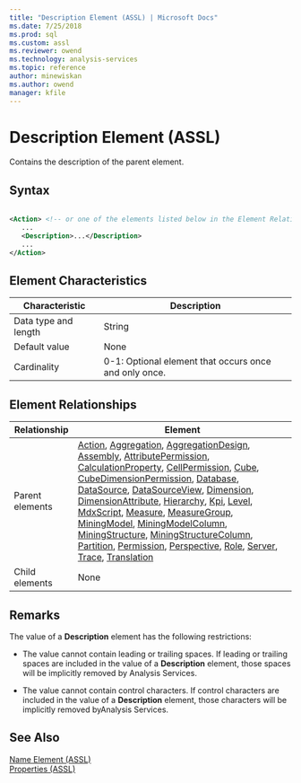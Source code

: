```yaml
---
title: "Description Element (ASSL) | Microsoft Docs"
ms.date: 7/25/2018
ms.prod: sql
ms.custom: assl
ms.reviewer: owend
ms.technology: analysis-services
ms.topic: reference
author: minewiskan
ms.author: owend
manager: kfile
---
```

# Description Element (ASSL)

  Contains the description of the parent element.  
  
## Syntax  
  
```xml  
  
<Action> <!-- or one of the elements listed below in the Element Relationships table -->  
   ...  
   <Description>...</Description>  
   ...  
</Action>  
```  
  
## Element Characteristics  
  
|Characteristic|Description|  
|--------------------|-----------------|  
|Data type and length|String|  
|Default value|None|  
|Cardinality|0-1: Optional element that occurs once and only once.|  
  
## Element Relationships  
  
|Relationship|Element|  
|------------------|-------------|  
|Parent elements|[Action](objects/action-element-assl.md), [Aggregation](objects/aggregation-element-assl.md), [AggregationDesign](objects/aggregationdesign-element-assl.md), [Assembly](objects/assembly-element-assl.md), [AttributePermission](objects/attributepermission-element-assl.md), [CalculationProperty](objects/calculationproperty-element-assl.md), [CellPermission](objects/cellpermission-element-assl.md), [Cube](objects/cube-element-assl.md), [CubeDimensionPermission](data-type/cubedimensionpermission-data-type-assl.md), [Database](objects/database-element-assl.md), [DataSource](objects/datasource-element-assl.md), [DataSourceView](objects/datasourceview-element-assl.md), [Dimension](objects/dimension-element-assl.md), [DimensionAttribute](data-type/dimensionattribute-data-type-assl.md), [Hierarchy](objects/hierarchy-element-assl.md), [Kpi](objects/kpi-element-assl.md), [Level](objects/level-element-assl.md), [MdxScript](objects/mdxscript-element-assl.md), [Measure](objects/measure-element-assl.md), [MeasureGroup](objects/measuregroup-element-assl.md), [MiningModel](objects/miningmodel-element-assl.md), [MiningModelColumn](data-type/miningmodelcolumn-data-type-assl.md), [MiningStructure](objects/miningstructure-element-assl.md), [MiningStructureColumn](data-type/miningstructurecolumn-data-type-assl.md), [Partition](objects/partition-element-assl.md), [Permission](data-type/permission-data-type-assl.md), [Perspective](objects/perspective-element-assl.md), [Role](objects/role-element-assl.md), [Server](objects/server-element-assl.md), [Trace](objects/trace-element-assl.md), [Translation](objects/translation-element-assl.md)|  
|Child elements|None|  
  
## Remarks  
 The value of a **Description** element has the following restrictions:  
  
-   The value cannot contain leading or trailing spaces. If leading or trailing spaces are included in the value of a **Description** element, those spaces will be implicitly removed by Analysis Services.  
  
-   The value cannot contain control characters. If control characters are included in the value of a **Description** element, those characters will be implicitly removed byAnalysis Services.  
  
## See Also  
 [Name Element &#40;ASSL&#41;](properties/name-element-assl.md)   
 [Properties &#40;ASSL&#41;](properties/properties-assl.md)  
  
  
